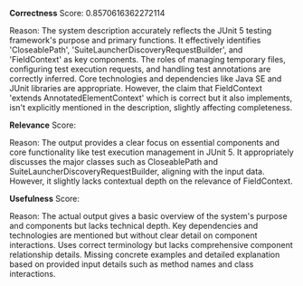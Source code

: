**Correctness**
Score: 0.8570616362272114

Reason: The system description accurately reflects the JUnit 5 testing framework's purpose and primary functions. It effectively identifies 'CloseablePath', 'SuiteLauncherDiscoveryRequestBuilder', and 'FieldContext' as key components. The roles of managing temporary files, configuring test execution requests, and handling test annotations are correctly inferred. Core technologies and dependencies like Java SE and JUnit libraries are appropriate. However, the claim that FieldContext 'extends AnnotatedElementContext' which is correct but it also implements, isn't explicitly mentioned in the description, slightly affecting completeness.

**Relevance**
Score: 

Reason: The output provides a clear focus on essential components and core functionality like test execution management in JUnit 5. It appropriately discusses the major classes such as CloseablePath and SuiteLauncherDiscoveryRequestBuilder, aligning with the input data. However, it slightly lacks contextual depth on the relevance of FieldContext.

**Usefulness**
Score: 

Reason: The actual output gives a basic overview of the system's purpose and components but lacks technical depth. Key dependencies and technologies are mentioned but without clear detail on component interactions. Uses correct terminology but lacks comprehensive component relationship details. Missing concrete examples and detailed explanation based on provided input details such as method names and class interactions.

